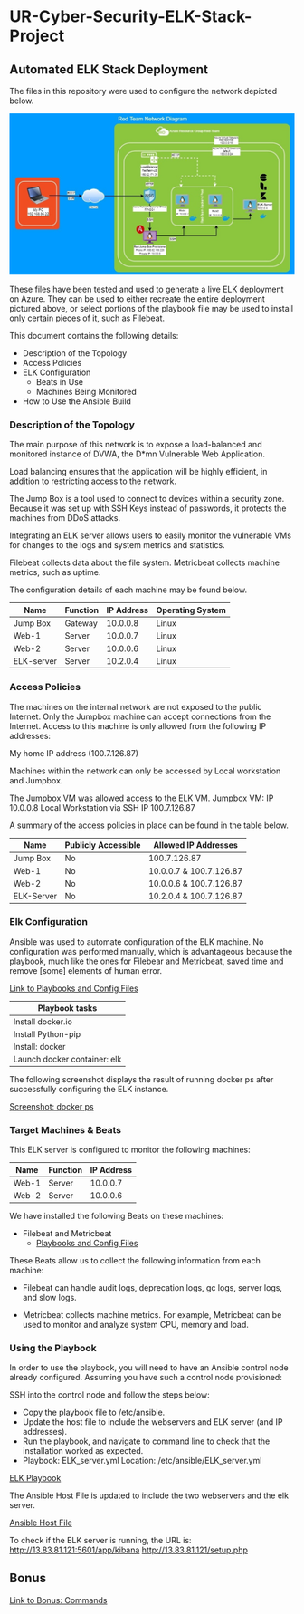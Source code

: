 # UR-Cyber-Security-ELK-Stack-Project 

## Automated ELK Stack Deployment

The files in this repository were used to configure the network depicted below.

![alt text](https://github.com/joshblack07/UR-Cyber-Security-ELK-Stack-Project/blob/main/Diagrams/ELK_Diagram.jpg "ELK Diagram")

These files have been tested and used to generate a live ELK deployment on Azure. They can be used to either recreate the entire deployment pictured above, or select portions of the playbook file may be used to install only certain pieces of it, such as Filebeat.

This document contains the following details:
- Description of the Topology
- Access Policies
- ELK Configuration
  - Beats in Use
  - Machines Being Monitored
- How to Use the Ansible Build

### Description of the Topology

The main purpose of this network is to expose a load-balanced and monitored instance of DVWA, the D*mn Vulnerable Web Application.

Load balancing ensures that the application will be highly efficient, in addition to restricting access to the network.

The Jump Box is a tool used to connect to devices within a security zone. Because it was set up with SSH Keys instead of passwords, it protects the machines from DDoS attacks.

Integrating an ELK server allows users to easily monitor the vulnerable VMs for changes to the logs and system metrics and statistics.

Filebeat collects data about the file system. Metricbeat collects machine metrics, such as uptime. 

The configuration details of each machine may be found below.

| Name     | Function | IP Address | Operating System |
|----------|----------|------------|------------------|
| Jump Box | Gateway  | 10.0.0.8   | Linux            |
| Web-1    | Server   | 10.0.0.7   | Linux            |
| Web-2    | Server   | 10.0.0.6   | Linux            |
|ELK-server| Server   | 10.2.0.4   | Linux            |

### Access Policies

The machines on the internal network are not exposed to the public Internet. Only the Jumpbox machine can accept connections from the Internet. Access to this machine is only allowed from the following IP addresses:

My home IP address (100.7.126.87)

Machines within the network can only be accessed by Local workstation and Jumpbox.

The Jumpbox VM was allowed access to the ELK VM.
Jumpbox VM: IP 10.0.0.8 Local Workstation via SSH IP 100.7.126.87

A summary of the access policies in place can be found in the table below.

|   Name   | Publicly Accessible | Allowed IP Addresses  |
|----------|---------------------|-----------------------|
| Jump Box |        No           |      100.7.126.87     |
|   Web-1  |        No           |10.0.0.7 & 100.7.126.87|
|   Web-2  |        No           |10.0.0.6 & 100.7.126.87|
|ELK-Server|        No           |10.2.0.4 & 100.7.126.87|


### Elk Configuration

Ansible was used to automate configuration of the ELK machine. No configuration was performed manually, which is advantageous because the playbook, much like the ones for Filebear and Metricbeat, saved time and remove [some] elements of human error.  

[Link to Playbooks and Config Files](https://github.com/joshblack07/UR-Cyber-Security-ELK-Stack-Project/tree/main/Ansible)

|Playbook tasks    |
|----------|
| Install docker.io |
| Install Python-pip  |
| Install: docker |
|Launch docker container: elk|

The following screenshot displays the result of running docker ps after successfully configuring the ELK instance.

[Screenshot: docker ps](https://github.com/joshblack07/UR-Cyber-Security-ELK-Stack-Project/blob/main/Linux/docker%20elk%20sebp_elk_761.PNG)

### Target Machines & Beats

This ELK server is configured to monitor the following machines:

| Name     | Function | IP Address |
|----------|----------|------------|
| Web-1    | Server   | 10.0.0.7   |
| Web-2    | Server   | 10.0.0.6   |

We have installed the following Beats on these machines:

- Filebeat and Metricbeat
  - [Playbooks and Config Files](https://github.com/joshblack07/UR-Cyber-Security-ELK-Stack-Project/tree/main/Ansible)

These Beats allow us to collect the following information from each machine:

- Filebeat can handle audit logs, deprecation logs, gc logs, server logs, and slow logs. 

- Metricbeat collects machine metrics. For example, Metricbeat can be used to monitor and analyze system CPU, memory and load.

### Using the Playbook

In order to use the playbook, you will need to have an Ansible control node already configured. Assuming you have such a control node provisioned:

SSH into the control node and follow the steps below:

- Copy the playbook file to /etc/ansible.
- Update the host file to include the webservers and ELK server (and IP addresses).
- Run the playbook, and navigate to command line to check that the installation worked as expected.
- Playbook: ELK_server.yml Location: /etc/ansible/ELK_server.yml

[ELK Playbook](https://github.com/joshblack07/UR-Cyber-Security-ELK-Stack-Project/blob/main/Ansible/ELK_Playbook.txt)

The Ansible Host File is updated to include the two webservers and the elk server.

[Ansible Host File](https://github.com/joshblack07/UR-Cyber-Security-ELK-Stack-Project/blob/main/Ansible/hosts.txt)

To check if the ELK server is running, the URL is: http://13.83.81.121:5601/app/kibana
http://13.83.81.121/setup.php

## Bonus
[Link to Bonus: Commands](https://github.com/joshblack07/UR-Cyber-Security-ELK-Stack-Project/blob/main/Linux/Bonus)
